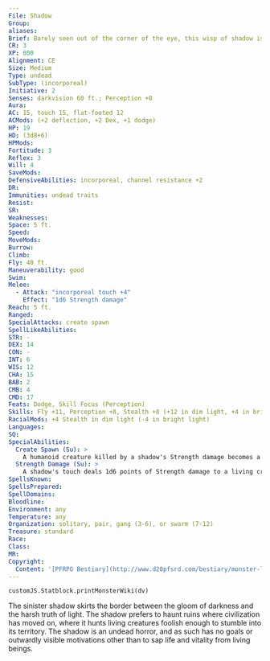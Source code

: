 ```yaml
---
File: Shadow
Group: 
aliases: 
Brief: Barely seen out of the corner of the eye, this wisp of shadow is vaguely humanoid in outline and writhes with unholy life.
CR: 3
XP: 800
Alignment: CE
Size: Medium
Type: undead
SubType: (incorporeal)
Initiative: 2
Senses: darkvision 60 ft.; Perception +8
Aura: 
AC: 15, touch 15, flat-footed 12
ACMods: (+2 deflection, +2 Dex, +1 dodge)
HP: 19
HD: (3d8+6)
HPMods: 
Fortitude: 3
Reflex: 3
Will: 4
SaveMods: 
DefensiveAbilities: incorporeal, channel resistance +2
DR: 
Immunities: undead traits
Resist: 
SR: 
Weaknesses: 
Space: 5 ft.
Speed: 
MoveMods: 
Burrow: 
Climb: 
Fly: 40 ft.
Maneuverability: good
Swim: 
Melee: 
  - Attack: "incorporeal touch +4"
    Effect: "1d6 Strength damage"
Reach: 5 ft.
Ranged: 
SpecialAttacks: create spawn
SpellLikeAbilities: 
STR: -
DEX: 14
CON: -
INT: 6
WIS: 12
CHA: 15
BAB: 2
CMB: 4
CMD: 17
Feats: Dodge, Skill Focus (Perception)
Skills: Fly +11, Perception +8, Stealth +8 (+12 in dim light, +4 in bright light)
RacialMods: +4 Stealth in dim light (-4 in bright light)
Languages: 
SQ: 
SpecialAbilities:
  Create Spawn (Su): >
    A humanoid creature killed by a shadow's Strength damage becomes a shadow under the control of its killer in 1d4 rounds.
  Strength Damage (Su): >
    A shadow's touch deals 1d6 points of Strength damage to a living creature. This is a negative energy effect. A creature dies if this Strength damage equals or exceeds its actual Strength score.
SpellsKnown: 
SpellsPrepared: 
SpellDomains: 
Bloodline: 
Environment: any
Temperature: any
Organization: solitary, pair, gang (3-6), or swarm (7-12)
Treasure: standard
Race: 
Class: 
MR: 
Copyright:
  Content: '[PFRPG Bestiary](http://www.d20pfsrd.com/bestiary/monster-listings/undead/shadow)'
---
```

```dataviewjs
customJS.Statblock.printMonsterWiki(dv)
```
The sinister shadow skirts the border between the gloom of darkness and the harsh truth of light. The shadow prefers to haunt ruins where civilization has moved on, where it hunts living creatures foolish enough to stumble into its territory. The shadow is an undead horror, and as such has no goals or outwardly visible motivations other than to sap life and vitality from living beings.
